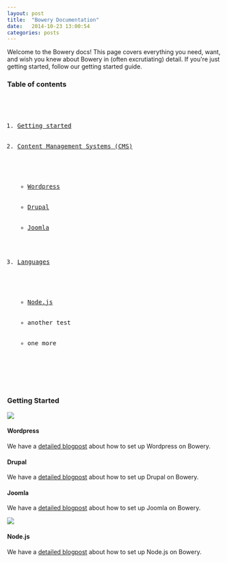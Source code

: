 ```yaml
---
layout: post
title:  "Bowery Documentation"
date:   2014-10-23 13:00:54
categories: posts
---
```


Welcome to the Bowery docs! This page covers everything you need, want, and wish you knew about Bowery in (often excrutiating) detail. If you're just getting started, follow our getting started guide. 

### Table of contents
<pre>
	<ol>
		<li><a href="">Getting started</a></li>
		<li><a href="#cms">Content Management Systems (CMS)</a></li>
		<ul>
		  <li><a href="wordpress">Wordpress</a></li>
		  <li><a href="drupal">Drupal</a></li>
		  <li><a href="joomla">Joomla</a></li>
		</ul>		
		<li><a href="#languages">Languages</a></li>
		<ul>
		  <li><a href="nodejs">Node.js</a></li>
		  <li>another test</li>
		  <li>one more</li>
		</ul>
	</ol>
</pre>

### Getting Started

<img src="http://bowery-blog.s3.amazonaws.com/desktop/docs/cms.png" id="cms" />

#### Wordpress
We have a [detailed blogpost](http://bowery.io/blog/posts/2014/10/21/getting-started-with-wordpress-and-bowery.html) about how to set up Wordpress on Bowery.


#### Drupal
We have a [detailed blogpost](http://bowery.io/blog/posts/2014/10/21/getting-started-with-drupal-and-bowery.html) about how to set up Drupal on Bowery.


#### Joomla 
We have a [detailed blogpost](http://bowery.io/blog/posts/2014/10/21/powering-joomla-websites-with-bowery.html) about how to set up Joomla on Bowery.

<img src="http://bowery-blog.s3.amazonaws.com/desktop/docs/languages.png" id="languages" />

#### Node.js
We have a [detailed blogpost](http://bowery.io/blog/posts/2014/10/21/getting-started-with-node-and-bowery.html) about how to set up Node.js on Bowery.